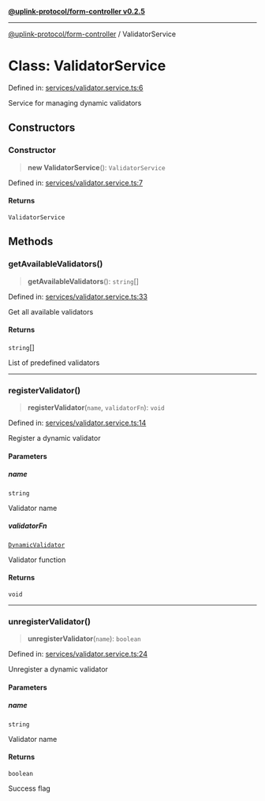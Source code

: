 [**@uplink-protocol/form-controller v0.2.5**](../README.md)

***

[@uplink-protocol/form-controller](../globals.md) / ValidatorService

# Class: ValidatorService

Defined in: [services/validator.service.ts:6](https://github.com/jmkcoder/uplink-protocol-form-controller/blob/dd3b5a64ac66f6e3d93aa3a73dfcfe7109a8afc2/src/services/validator.service.ts#L6)

Service for managing dynamic validators

## Constructors

### Constructor

> **new ValidatorService**(): `ValidatorService`

Defined in: [services/validator.service.ts:7](https://github.com/jmkcoder/uplink-protocol-form-controller/blob/dd3b5a64ac66f6e3d93aa3a73dfcfe7109a8afc2/src/services/validator.service.ts#L7)

#### Returns

`ValidatorService`

## Methods

### getAvailableValidators()

> **getAvailableValidators**(): `string`[]

Defined in: [services/validator.service.ts:33](https://github.com/jmkcoder/uplink-protocol-form-controller/blob/dd3b5a64ac66f6e3d93aa3a73dfcfe7109a8afc2/src/services/validator.service.ts#L33)

Get all available validators

#### Returns

`string`[]

List of predefined validators

***

### registerValidator()

> **registerValidator**(`name`, `validatorFn`): `void`

Defined in: [services/validator.service.ts:14](https://github.com/jmkcoder/uplink-protocol-form-controller/blob/dd3b5a64ac66f6e3d93aa3a73dfcfe7109a8afc2/src/services/validator.service.ts#L14)

Register a dynamic validator

#### Parameters

##### name

`string`

Validator name

##### validatorFn

[`DynamicValidator`](../type-aliases/DynamicValidator.md)

Validator function

#### Returns

`void`

***

### unregisterValidator()

> **unregisterValidator**(`name`): `boolean`

Defined in: [services/validator.service.ts:24](https://github.com/jmkcoder/uplink-protocol-form-controller/blob/dd3b5a64ac66f6e3d93aa3a73dfcfe7109a8afc2/src/services/validator.service.ts#L24)

Unregister a dynamic validator

#### Parameters

##### name

`string`

Validator name

#### Returns

`boolean`

Success flag
